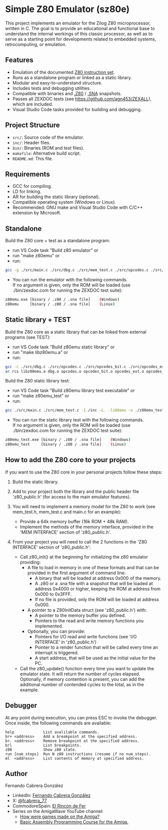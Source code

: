 
# Simple Z80 Emulator (sz80e)

This project implements an emulator for the Zilog Z80 microprocessor, written in C. The goal is to provide an educational and functional base to understand the internal workings of this classic processor, as well as to serve as a starting point for developments related to embedded systems, retrocomputing, or emulation.

## Features

- Emulation of the documented [Z80 instruction set](https://clrhome.org/table/).
- Runs as a standalone program or linked as a static library.
- Modular and easy-to-understand structure.
- Includes tests and debugging utilities.
- Compatible with binaries and [.Z80](https://worldofspectrum.org/faq/reference/z80format.htm) / [.SNA](https://worldofspectrum.org/faq/reference/formats.htm) snapshots.
- Passes all ZEXDOC tests (see https://github.com/agn453/ZEXALL), which are included.
- Visual Studio Code tasks provided for building and debugging.

## Project Structure

- `src/`: Source code of the emulator.
- `inc/`: Header files.
- `bin/`: Binaries (ROM and test files).
- `makefile`: Alternative build script.
- `README.md`: This file.

## Requirements

- GCC for compiling.
- LD for linking.
- AR for building the static library (optional).
- Compatible operating system (Windows or Linux).
- Recommended: GNU make and Visual Studio Code with C/C++ extension by Microsoft.

## Standalone

Build the Z80 core + test as a standalone program:
- run VS Code task "Build z80 emulator" or
- run "make z80emu" or
- run:

```sh
gcc -g ./src/main.c ./src/dbg.c ./src/mem_test.c ./src/opcodes.c ./src/opcodes_bit.c ./src/opcodes_ext.c ./src/opcodes_ix.c ./src/opcodes_iy.c ./src/opcodes_main.c ./src/utl.c ./src/z80.c -I./inc -o ./z80emu
```

- You can run the emulator with the following commands.<br>If no argument is given, only the ROM will be loaded (use ./bin/zexdoc.com for running the ZEXDOC test suite):

```sh
z80emu.exe [binary / .z80 / .sna file]    (Windows)
z80emu     [binary / .z80 / .sna file]    (Linux)
```
## Static library + TEST

Build the Z80 core as a static library that can be linked from external programs (see TEST):
- run VS Code task "Build z80emu static library" or
- run "make libz80emu.a" or
- run:

```sh
gcc -c ./src/dbg.c ./src/opcodes.c ./src/opcodes_bit.c ./src/opcodes_ext.c ./src/opcodes_ix.c ./src/opcodes_iy.c ./src/opcodes_main.c ./src/utl.c ./src/z80.c -I./inc
ar rcs libz80emu.a dbg.o opcodes.o opcodes_bit.o opcodes_ext.o opcodes_ix.o opcodes_iy.o opcodes_main.o utl.o z80.o
```

Build the Z80 static library test:
- run VS Code task "Build z80emu library test executable" or
- run "make z80emu_test" or
- run:

```sh
gcc ./src/main.c ./src/mem_test.c -I./inc -L. -lz80emu -o ./z80emu_test 
```

- You can run the static library test with the following commands.<br>If no argument is given, only the ROM will be loaded (use ./bin/zexdoc.com for running the ZEXDOC test suite):

```sh
z80emu_test.exe [binary / .z80 / .sna file]    (Windows)
z80emu_test     [binary / .z80 / .sna file]    (Linux)
```
## How to add the Z80 core to your projects

If you want to use the Z80 core in your personal projects follow these steps:
1) Build the static library.

2) Add to your project both the library and the public header file 'z80_public.h' (for access to the main emulator features).

3) You will need to implement a memory model for the Z80 to work (see mem_test.h, mem_test.c and main.c for an example):
    - Provide a 64k memory buffer (16k ROM + 48k RAM).
    - Implement the methods of the memory interface, provided in the 'MEM INTERFACE' section of 'z80_public.h'.

4) From your project you will need to call the 2 functions in the 'Z80 INTERFACE' section of 'z80_public.h':
    - Call z80_init() at the beginning for initializing the z80 emulator providing:
        - A file to load in memory in one of these formats and that can be provided in the first argument of command line:
            - A binary that will be loaded at address 0x000 of the memory.
            - A .z80 or a .sna file with a snapshot that will be loaded at address 0x4000 or higher, keeping the ROM at address from 0x000 to 0x3FFF.
            - If no file is provided, only the ROM will be loaded at address 0x000.
        - A pointer to a Z80InitData struct (see 'z80_public.h') with:
            - A pointer to the memory buffer you defined.
            - Pointers to the read and write memory functions you implemented.
        - Optionally, you can provide:
            - Pointers for I/O read and write functions (see 'I/O INTERFACE' in 'z80_public.h')
            - Pointer to a render function that will be called every time an interrupt is triggered.
            - A start address, that will be used as the initial value for the PC.
    - Call the z80_update() function every time you want to update the emulator state. It will return the number of cycles elapsed.
      Optionally, if memory contention is present, you can add the additional number of contended cycles to the total, as in the example.

## Debugger

At any point during execution, you can press ESC to invoke the debugger. Once inside, the following commands are available:
```text
help             List avalilable commands.
br+ <address>    Add a breakpoint at the specified address.
br- <address>    Remove breakpoint at the specified address.
brl              List breakpoints.
z80              Show z80 state.
run [num_steps]  Run N z80 instructions (resume if no num_steps).
ml  <address>    List contents of memory at specified address.
```
## Author

Fernando Cabrera González
- LinkedIn: [Fernando Cabrera González](https://www.linkedin.com/in/fernando-cabrera-gonzález-3b256620)
- X: [@fcabrera_77](https://x.com/fcabrera_77)
- CommodoreSpain: [El Rincón de Fer](https://www.commodorespain.es/el-rincon-de-fer/)
- Series on the AmigaWave YouTube channel:
    - [How were games made on the Amiga?](https://youtube.com/playlist?list=PLJGQC1clVHNFnwfmWUz3W2uoJgx0Pj6u2&si=RM6vIbvmaD15IcuX)
    - [Basic Assembly Programming Course for the Amiga.](https://youtube.com/playlist?list=PLJGQC1clVHNH7jb3hanudeT_BnQs2Ilv0&si=VeIlJY8tVfef84P_)
